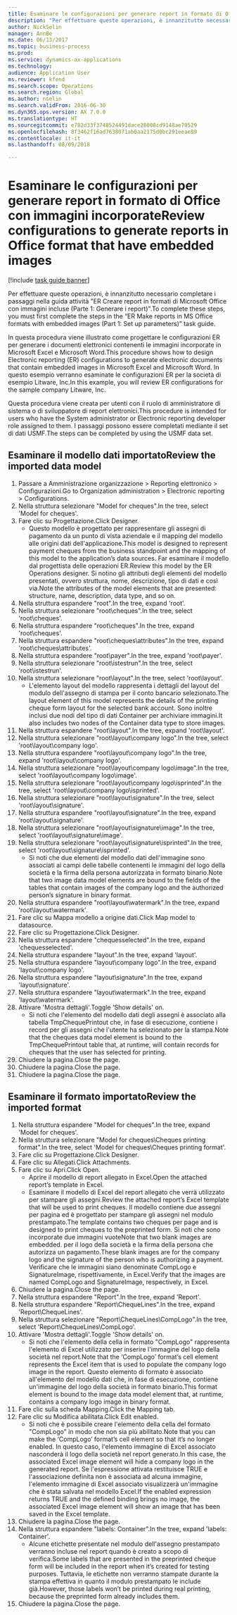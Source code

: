 ```yaml
--- 
title: Esaminare le configurazioni per generare report in formato di Office con immagini incorporate
description: "Per effettuare queste operazioni, è innanzitutto necessario completare i passaggi nella guida attività \"ER Creare report in formati di Microsoft Office con immagini incluse (Parte 1: Generare i report)\"."
author: NickSelin
manager: AnnBe
ms.date: 06/13/2017
ms.topic: business-process
ms.prod: 
ms.service: dynamics-ax-applications
ms.technology: 
audience: Application User
ms.reviewer: kfend
ms.search.scope: Operations
ms.search.region: Global
ms.author: nselin
ms.search.validFrom: 2016-06-30
ms.dyn365.ops.version: AX 7.0.0
ms.translationtype: HT
ms.sourcegitcommit: e782d33f3748524491dace28008cd9148ae70529
ms.openlocfilehash: 8f3462f16ad7638071ab0aa2175d0bc291eeae89
ms.contentlocale: it-it
ms.lasthandoff: 08/09/2018

---
```

# <a name="review-configurations-to-generate-reports-in-office-format-that-have-embedded-images"></a><span data-ttu-id="1873b-103">Esaminare le configurazioni per generare report in formato di Office con immagini incorporate</span><span class="sxs-lookup"><span data-stu-id="1873b-103">Review configurations to generate reports in Office format that have embedded images</span></span>

[!include [task guide banner](../../includes/task-guide-banner.md)]

<span data-ttu-id="1873b-104">Per effettuare queste operazioni, è innanzitutto necessario completare i passaggi nella guida attività "ER Creare report in formati di Microsoft Office con immagini incluse (Parte 1: Generare i report)".</span><span class="sxs-lookup"><span data-stu-id="1873b-104">To complete these steps, you must first complete the steps in the “ER Make reports in MS Office formats with embedded images (Part 1: Set up parameters)” task guide.</span></span>

<span data-ttu-id="1873b-105">In questa procedura viene illustrato come progettare le configurazioni ER per generare i documenti elettronici contenenti le immagini incorporate in Microsoft Excel e Microsoft Word.</span><span class="sxs-lookup"><span data-stu-id="1873b-105">This procedure shows how to design Electronic reporting (ER) configurations to generate electronic documents that contain embedded images in Microsoft Excel and Microsoft Word.</span></span> <span data-ttu-id="1873b-106">In questo esempio verranno esaminate le configurazioni ER per la società di esempio Litware, Inc.</span><span class="sxs-lookup"><span data-stu-id="1873b-106">In this example, you will review ER configurations for the sample company Litware, Inc.</span></span> 

<span data-ttu-id="1873b-107">Questa procedura viene creata per utenti con il ruolo di amministratore di sistema o di sviluppatore di report elettronici.</span><span class="sxs-lookup"><span data-stu-id="1873b-107">This procedure is intended for users who have the System administrator or Electronic reporting developer role assigned to them.</span></span> <span data-ttu-id="1873b-108">I passaggi possono essere completati mediante il set di dati USMF.</span><span class="sxs-lookup"><span data-stu-id="1873b-108">The steps can be completed by using the USMF data set.</span></span>


## <a name="review-the-imported-data-model"></a><span data-ttu-id="1873b-109">Esaminare il modello dati importato</span><span class="sxs-lookup"><span data-stu-id="1873b-109">Review the imported data model</span></span>
1. <span data-ttu-id="1873b-110">Passare a Amministrazione organizzazione > Reporting elettronico > Configurazioni.</span><span class="sxs-lookup"><span data-stu-id="1873b-110">Go to Organization administration > Electronic reporting > Configurations.</span></span>
2. <span data-ttu-id="1873b-111">Nella struttura selezionare "Model for cheques".</span><span class="sxs-lookup"><span data-stu-id="1873b-111">In the tree, select 'Model for cheques'.</span></span>
3. <span data-ttu-id="1873b-112">Fare clic su Progettazione.</span><span class="sxs-lookup"><span data-stu-id="1873b-112">Click Designer.</span></span>
    * <span data-ttu-id="1873b-113">Questo modello è progettato per rappresentare gli assegni di pagamento da un punto di vista aziendale e il mapping del modello alle origini dati dell'applicazione.</span><span class="sxs-lookup"><span data-stu-id="1873b-113">This model is designed to represent payment cheques from the business standpoint and the mapping of this model to the application’s data sources.</span></span> <span data-ttu-id="1873b-114">Far esaminare il modello dal progettista delle operazioni ER.</span><span class="sxs-lookup"><span data-stu-id="1873b-114">Review this model by the ER Operations designer.</span></span> <span data-ttu-id="1873b-115">Si notino gli attributi degli elementi del modello presentati, ovvero struttura, nome, descrizione, tipo di dati e così via.</span><span class="sxs-lookup"><span data-stu-id="1873b-115">Note the attributes of the model elements that are presented: structure, name, description, data type, and so on.</span></span>   
4. <span data-ttu-id="1873b-116">Nella struttura espandere "root".</span><span class="sxs-lookup"><span data-stu-id="1873b-116">In the tree, expand 'root'.</span></span>
5. <span data-ttu-id="1873b-117">Nella struttura selezionare "root\cheques".</span><span class="sxs-lookup"><span data-stu-id="1873b-117">In the tree, select 'root\cheques'.</span></span>
6. <span data-ttu-id="1873b-118">Nella struttura espandere "root\cheques".</span><span class="sxs-lookup"><span data-stu-id="1873b-118">In the tree, expand 'root\cheques'.</span></span>
7. <span data-ttu-id="1873b-119">Nella struttura espandere "root\cheques\attributes".</span><span class="sxs-lookup"><span data-stu-id="1873b-119">In the tree, expand 'root\cheques\attributes'.</span></span>
8. <span data-ttu-id="1873b-120">Nella struttura espandere "root\payer".</span><span class="sxs-lookup"><span data-stu-id="1873b-120">In the tree, expand 'root\payer'.</span></span>
9. <span data-ttu-id="1873b-121">Nella struttura selezionare "root\istestrun".</span><span class="sxs-lookup"><span data-stu-id="1873b-121">In the tree, select 'root\istestrun'.</span></span>
10. <span data-ttu-id="1873b-122">Nella struttura selezionare "root\layout".</span><span class="sxs-lookup"><span data-stu-id="1873b-122">In the tree, select 'root\layout'.</span></span>
    * <span data-ttu-id="1873b-123">L'elemento layout del modello rappresenta i dettagli del layout del modulo dell'assegno di stampa per il conto bancario selezionato.</span><span class="sxs-lookup"><span data-stu-id="1873b-123">The layout element of this model represents the details of the printing cheque form layout for the selected bank account.</span></span> <span data-ttu-id="1873b-124">Sono inoltre inclusi due nodi del tipo di dati Container per archiviare immagini.</span><span class="sxs-lookup"><span data-stu-id="1873b-124">It also includes two nodes of the Container data type to store images.</span></span>   
11. <span data-ttu-id="1873b-125">Nella struttura espandere "root\layout".</span><span class="sxs-lookup"><span data-stu-id="1873b-125">In the tree, expand 'root\layout'.</span></span>
12. <span data-ttu-id="1873b-126">Nella struttura selezionare "root\layout\company logo".</span><span class="sxs-lookup"><span data-stu-id="1873b-126">In the tree, select 'root\layout\company logo'.</span></span>
13. <span data-ttu-id="1873b-127">Nella struttura espandere "root\layout\company logo".</span><span class="sxs-lookup"><span data-stu-id="1873b-127">In the tree, expand 'root\layout\company logo'.</span></span>
14. <span data-ttu-id="1873b-128">Nella struttura selezionare "root\layout\company logo\image".</span><span class="sxs-lookup"><span data-stu-id="1873b-128">In the tree, select 'root\layout\company logo\image'.</span></span>
15. <span data-ttu-id="1873b-129">Nella struttura selezionare "root\layout\company logo\isprinted".</span><span class="sxs-lookup"><span data-stu-id="1873b-129">In the tree, select 'root\layout\company logo\isprinted'.</span></span>
16. <span data-ttu-id="1873b-130">Nella struttura selezionare "root\layout\signature".</span><span class="sxs-lookup"><span data-stu-id="1873b-130">In the tree, select 'root\layout\signature'.</span></span>
17. <span data-ttu-id="1873b-131">Nella struttura espandere "root\layout\signature".</span><span class="sxs-lookup"><span data-stu-id="1873b-131">In the tree, expand 'root\layout\signature'.</span></span>
18. <span data-ttu-id="1873b-132">Nella struttura selezionare "root\layout\signature\image".</span><span class="sxs-lookup"><span data-stu-id="1873b-132">In the tree, select 'root\layout\signature\image'.</span></span>
19. <span data-ttu-id="1873b-133">Nella struttura selezionare "root\layout\signature\isprinted".</span><span class="sxs-lookup"><span data-stu-id="1873b-133">In the tree, select 'root\layout\signature\isprinted'.</span></span>
    * <span data-ttu-id="1873b-134">Si noti che due elementi del modello dati dell'immagine sono associati ai campi delle tabelle contenenti le immagini del logo della società e la firma della persona autorizzata in formato binario.</span><span class="sxs-lookup"><span data-stu-id="1873b-134">Note that two image data model elements are bound to the fields of the tables that contain images of the company logo and the authorized person’s signature in binary format.</span></span>  
20. <span data-ttu-id="1873b-135">Nella struttura espandere "root\layout\watermark".</span><span class="sxs-lookup"><span data-stu-id="1873b-135">In the tree, expand 'root\layout\watermark'.</span></span>
21. <span data-ttu-id="1873b-136">Fare clic su Mappa modello a origine dati.</span><span class="sxs-lookup"><span data-stu-id="1873b-136">Click Map model to datasource.</span></span>
22. <span data-ttu-id="1873b-137">Fare clic su Progettazione.</span><span class="sxs-lookup"><span data-stu-id="1873b-137">Click Designer.</span></span>
23. <span data-ttu-id="1873b-138">Nella struttura espandere "chequesselected".</span><span class="sxs-lookup"><span data-stu-id="1873b-138">In the tree, expand 'chequesselected'.</span></span>
24. <span data-ttu-id="1873b-139">Nella struttura espandere "layout".</span><span class="sxs-lookup"><span data-stu-id="1873b-139">In the tree, expand 'layout'.</span></span>
25. <span data-ttu-id="1873b-140">Nella struttura espandere "layout\company logo".</span><span class="sxs-lookup"><span data-stu-id="1873b-140">In the tree, expand 'layout\company logo'.</span></span>
26. <span data-ttu-id="1873b-141">Nella struttura espandere "layout\signature".</span><span class="sxs-lookup"><span data-stu-id="1873b-141">In the tree, expand 'layout\signature'.</span></span>
27. <span data-ttu-id="1873b-142">Nella struttura espandere "layout\watermark".</span><span class="sxs-lookup"><span data-stu-id="1873b-142">In the tree, expand 'layout\watermark'.</span></span>
28. <span data-ttu-id="1873b-143">Attivare 'Mostra dettagli'.</span><span class="sxs-lookup"><span data-stu-id="1873b-143">Toggle 'Show details' on.</span></span>
    * <span data-ttu-id="1873b-144">Si noti che l'elemento del modello dati degli assegni è associato alla tabella TmpChequePrintout che, in fase di esecuzione, contiene i record per gli assegni che l'utente ha selezionato per la stampa.</span><span class="sxs-lookup"><span data-stu-id="1873b-144">Note that the cheques data model element is bound to the TmpChequePrintout table that, at runtime, will contain records for cheques that the user has selected for printing.</span></span>   
29. <span data-ttu-id="1873b-145">Chiudere la pagina.</span><span class="sxs-lookup"><span data-stu-id="1873b-145">Close the page.</span></span>
30. <span data-ttu-id="1873b-146">Chiudere la pagina.</span><span class="sxs-lookup"><span data-stu-id="1873b-146">Close the page.</span></span>
31. <span data-ttu-id="1873b-147">Chiudere la pagina.</span><span class="sxs-lookup"><span data-stu-id="1873b-147">Close the page.</span></span>

## <a name="review-the-imported-format"></a><span data-ttu-id="1873b-148">Esaminare il formato importato</span><span class="sxs-lookup"><span data-stu-id="1873b-148">Review the imported format</span></span>
1. <span data-ttu-id="1873b-149">Nella struttura espandere "Model for cheques".</span><span class="sxs-lookup"><span data-stu-id="1873b-149">In the tree, expand 'Model for cheques'.</span></span>
2. <span data-ttu-id="1873b-150">Nella struttura selezionare "Model for cheques\Cheques printing format".</span><span class="sxs-lookup"><span data-stu-id="1873b-150">In the tree, select 'Model for cheques\Cheques printing format'.</span></span>
3. <span data-ttu-id="1873b-151">Fare clic su Progettazione.</span><span class="sxs-lookup"><span data-stu-id="1873b-151">Click Designer.</span></span>
4. <span data-ttu-id="1873b-152">Fare clic su Allegati.</span><span class="sxs-lookup"><span data-stu-id="1873b-152">Click Attachments.</span></span>
5. <span data-ttu-id="1873b-153">Fare clic su Apri.</span><span class="sxs-lookup"><span data-stu-id="1873b-153">Click Open.</span></span>
    * <span data-ttu-id="1873b-154">Aprire il modello di report allegato in Excel.</span><span class="sxs-lookup"><span data-stu-id="1873b-154">Open the attached report’s template in Excel.</span></span>  
    * <span data-ttu-id="1873b-155">Esaminare il modello di Excel del report allegato che verrà utilizzato per stampare gli assegni.</span><span class="sxs-lookup"><span data-stu-id="1873b-155">Review the attached report’s Excel template that will be used to print cheques.</span></span> <span data-ttu-id="1873b-156">Il modello contiene due assegni per pagina ed è progettato per stampare gli assegni nel modulo prestampato.</span><span class="sxs-lookup"><span data-stu-id="1873b-156">The template contains two cheques per page and is designed to print cheques to the preprinted form.</span></span> <span data-ttu-id="1873b-157">Si noti che sono incorporate due immagini vuote</span><span class="sxs-lookup"><span data-stu-id="1873b-157">Note that two blank images are embedded.</span></span> <span data-ttu-id="1873b-158">per il logo della società e la firma della persona che autorizza un pagamento.</span><span class="sxs-lookup"><span data-stu-id="1873b-158">These blank images are for the company logo and the signature of the person who is authorizing a payment.</span></span> <span data-ttu-id="1873b-159">Verificare che le immagini siano denominate CompLogo e SignatureImage, rispettivamente, in Excel.</span><span class="sxs-lookup"><span data-stu-id="1873b-159">Verify that the images are named CompLogo and SignatureImage, respectively, in Excel.</span></span>   
6. <span data-ttu-id="1873b-160">Chiudere la pagina.</span><span class="sxs-lookup"><span data-stu-id="1873b-160">Close the page.</span></span>
7. <span data-ttu-id="1873b-161">Nella struttura espandere "Report".</span><span class="sxs-lookup"><span data-stu-id="1873b-161">In the tree, expand 'Report'.</span></span>
8. <span data-ttu-id="1873b-162">Nella struttura espandere "Report\ChequeLines".</span><span class="sxs-lookup"><span data-stu-id="1873b-162">In the tree, expand 'Report\ChequeLines'.</span></span>
9. <span data-ttu-id="1873b-163">Nella struttura selezionare "Report\ChequeLines\CompLogo".</span><span class="sxs-lookup"><span data-stu-id="1873b-163">In the tree, select 'Report\ChequeLines\CompLogo'.</span></span>
10. <span data-ttu-id="1873b-164">Attivare 'Mostra dettagli'.</span><span class="sxs-lookup"><span data-stu-id="1873b-164">Toggle 'Show details' on.</span></span>
    * <span data-ttu-id="1873b-165">Si noti che l'elemento della cella in formato "CompLogo" rappresenta l'elemento di Excel utilizzato per inserire l'immagine del logo della società nel report.</span><span class="sxs-lookup"><span data-stu-id="1873b-165">Note that the ‘CompLogo’ format’s cell element represents the Excel item that is used to populate the company logo image in the report.</span></span> <span data-ttu-id="1873b-166">Questo elemento di formato è associato all'elemento del modello dati che, in fase di esecuzione, contiene un'immagine del logo della società in formato binario.</span><span class="sxs-lookup"><span data-stu-id="1873b-166">This format element is bound to the image data model element that, at runtime, contains a company logo image in binary format.</span></span>   
11. <span data-ttu-id="1873b-167">Fare clic sulla scheda Mapping.</span><span class="sxs-lookup"><span data-stu-id="1873b-167">Click the Mapping tab.</span></span>
12. <span data-ttu-id="1873b-168">Fare clic su Modifica abilitata.</span><span class="sxs-lookup"><span data-stu-id="1873b-168">Click Edit enabled.</span></span>
    * <span data-ttu-id="1873b-169">Si noti che è possibile creare l'elemento della cella del formato "CompLogo" in modo che non sia più abilitato.</span><span class="sxs-lookup"><span data-stu-id="1873b-169">Note that you can make the ‘CompLogo’ format’s cell element so that it’s no longer enabled.</span></span> <span data-ttu-id="1873b-170">In questo caso, l'elemento immagine di Excel associato nasconderà il logo della società nel report generato.</span><span class="sxs-lookup"><span data-stu-id="1873b-170">In this case, the associated Excel image element will hide a company logo in the generated report.</span></span> <span data-ttu-id="1873b-171">Se l'espressione attivata restituisce TRUE e l'associazione definita non è associata ad alcuna immagine, l'elemento immagine di Excel associato visualizzerà un'immagine che è stata salvata nel modello Excel.</span><span class="sxs-lookup"><span data-stu-id="1873b-171">If the enabled expression returns TRUE and the defined binding brings no image, the associated Excel image element will show an image that has been saved in the Excel template.</span></span>   
13. <span data-ttu-id="1873b-172">Chiudere la pagina.</span><span class="sxs-lookup"><span data-stu-id="1873b-172">Close the page.</span></span>
14. <span data-ttu-id="1873b-173">Nella struttura espandere "labels: Container".</span><span class="sxs-lookup"><span data-stu-id="1873b-173">In the tree, expand 'labels: Container'.</span></span>
    * <span data-ttu-id="1873b-174">Alcune etichette presentate nel modulo dell'assegno prestampato verranno incluse nel report quando è creato a scopo di verifica.</span><span class="sxs-lookup"><span data-stu-id="1873b-174">Some labels that are presented in the preprinted cheque form will be included in the report when it’s created for testing purposes.</span></span> <span data-ttu-id="1873b-175">Tuttavia, le etichette non verranno stampate durante la stampa effettiva in quanto il modulo prestampato le include già.</span><span class="sxs-lookup"><span data-stu-id="1873b-175">However, those labels won’t be printed during real printing, because the preprinted form already includes them.</span></span>  
15. <span data-ttu-id="1873b-176">Chiudere la pagina.</span><span class="sxs-lookup"><span data-stu-id="1873b-176">Close the page.</span></span>


